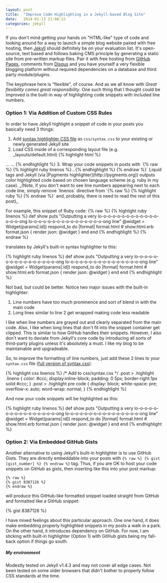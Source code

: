 ```yaml
---
layout: post
title:  "Improve Code Highlighting in a Jekyll-based Blog Site"
date:   2014-01-13 21:08:12
categories: jekyll
---
```


If you don't mind getting your hands on "HTML-like" type of code and looking around for a way to launch a 
simple blog website paired with free hosting, then [Jekyll](http://jekyllrb.com)</a> 
should definitely be on your evaluation list. It's open-source, text based and follows baking 
CMS principle by generating a static site from pre-written markup files. Pair it with free hosting 
from [GitHub Pages](http://pages.github.com), comments from [Disqus](http://disqus.com) and you have 
yourself a very flexible blogging platform without required dependencies on a database and third party 
module/plugins.

The keyphrase here is "flexible", of course. And as we all know with 
*Great flexibility comes great responsibility*. One such thing that I thought could be improved is 
the built-in way of highlighting code snippets with included line numbers. 

### Option 1: Via Addition of Custom CSS Rules

In order to have Jekyll highlight a 
snippet of code in your posts you basically need 3 things:

1. Add [syntax highlighter CSS file](https://github.com/mojombo/tpw/blob/master/css/syntax.css) as 
`css/syntax.css` to your existing or newly generated Jekyll site
2. Load CSS inside of a corresponding layout file (e.g. _layouts/default.html) {% highlight html %}
<head>
  ...
  <link href="/css/syntax.css" rel="stylesheet">
  ...
</head>{% endhighlight %} 
3. Wrap your code snippets in posts with 
`{% raw %} {% highlight ruby linenos %}...{% endhighlight %} {% endraw %}` Liquid tags and Jekyll
(via [Pygments highlighter](http://pygments.org)) outputs color highlighted code based on chosen 
language scheme (e.g. ruby in my case). <span class="text-muted">_(Note, if you don't want to see 
line numbers appearing next to each code line, simply remove `linenos` 
directive from `{% raw %} {% highlight ruby %} {% endraw %}` and, probably, there is need to read the 
rest of this post)_</span>

For example, this snippet of Ruby code:
{% raw %} 
    {% highlight ruby linenos %}
    def show
      puts "Outputting a very lo-o-o-o-o-o-o-o-o-o-o-o-o-o-o-o-ong lo-o-o-o-o-o-o-o-o-o-o-o-o-o-o-o-ong line"
      @widget = Widget(params[:id])
      respond_to do |format|
        format.html # show.html.erb
        format.json { render json: @widget }
      end
    end
    {% endhighlight %}
{% endraw %} 

translates by Jekyll's built-in syntax highlighter to this:

<div class="preserve-original-format">
{% highlight ruby linenos %}
def show
  puts "Outputting a very lo-o-o-o-o-o-o-o-o-o-o-o-o-o-o-o-ong lo-o-o-o-o-o-o-o-o-o-o-o-o-o-o-o-ong line"
  @widget = Widget(params[:id])
  respond_to do |format|
    format.html # show.html.erb
    format.json { render json: @widget }
  end
end
{% endhighlight %}
</div>

Not bad, but could be better. Notice two major issues with the built-in highlighter:

1. Line numbers have too much prominence and sort of blend in with the main code
2. Long lines similar to line 2 get wrapped making code less readable

I like when line numbers are grayed out and clearly separated from the main code. Also, I like when
long lines that don't fit into the snippet container get clipped. This is similar to how GitHub handles their
snippets. However, I also don't want to deviate from Jekyll's core code by introducing all sorts of
third-party plugins unless it's absolutely a must. I like my blog to be maintainable and upgradeable.

So, to improve the formatting of line numbers, just add these 2 lines to your `syntax.css` file
([full version of syntax.css](https://gist.github.com/demisx/8408522)):

{% highlight css linenos %}
/* Add to css/syntax.css */
.post > .highlight .lineno { color: #ccc; display:inline-block; padding: 0 5px; border-right:1px solid #ccc; }
.post > .highlight pre code { display: block; white-space: pre; overflow-x: auto; word-wrap: normal; }
{% endhighlight %}

And now your code snippets will be highlighted as this:

{% highlight ruby linenos %}
def show
  puts "Outputting a very lo-o-o-o-o-o-o-o-o-o-o-o-o-o-o-o-ong lo-o-o-o-o-o-o-o-o-o-o-o-o-o-o-o-ong line"
  @widget = Widget(params[:id])
  respond_to do |format|
    format.html # show.html.erb
    format.json { render json: @widget }
  end
end
{% endhighlight %}

### Option 2: Via Embedded GitHub Gists

Another alternative to using Jekyll's built-in highlighter is to use GitHub Gists. They are directly
embeddable into your posts with `{% raw %} {% gist [gist_number] %} {% endraw %}` tag.
Thus, if you are OK to host your code snippets on GitHub as gists, then inserting like this into your
post markup:

```
{% raw %} 
{% gist 8387126 %} 
{% endraw %}
```

will produce this GitHub-like formatted snippet loaded straight from GitHub and formatted like a GitHub
snippet:

{% gist 8387126  %}

I have mixed feelings about this particular approach. One one hand, it does make embedding properly 
highlighted snippets in my posts a walk in a park. On the other hand, it introduces dependency on GitHub. 
For now, I am sticking with built-in highlighter (Option 1) with GitHub gists being my fall-back option if 
things go south.

##### My environment

Modestly tested on Jekyll v1.4.3 and may not cover all edge cases. Not been tested on some older 
browsers that didn't bother to properly follow CSS standards at the time.